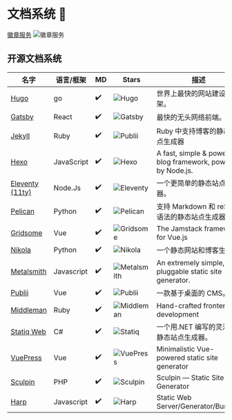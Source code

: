 # 文档系统 👋

[徽章服务](https://github.com/badges/shields) ![徽章服务](https://img.shields.io/github/stars/badges/shields?style=social)

## 开源文档系统

| 名字                     | 语言/框架  | MD                 | Stars                           | 描述                                                          |
| ------------------------ | ---------- | ------------------ | ------------------------------- | ------------------------------------------------------------- |
| [Hugo][hugo]             | go         | :heavy_check_mark: | ![Hugo][hugo-stars]             | 世界上最快的网站建设框架。                                    |
| [Gatsby][gatsby]         | React      | :heavy_check_mark: | ![Gatsby][gatsby-stars]         | 最快的无头网络前端。                                          |
| [Jekyll][jekyll]         | Ruby       | :heavy_check_mark: | ![Publii][jekyll-stars]         | Ruby 中支持博客的静态站点生成器                               |
| [Hexo][hexo]             | JavaScript | :heavy_check_mark: | ![Hexo][hexo-stars]             | A fast, simple & powerful blog framework, powered by Node.js. |
| [Eleventy (11ty)][11ty]  | Node.Js    | :heavy_check_mark: | ![Eleventy][11ty-stars]         | 一个更简单的静态站点生成器。                                  |
| [Pelican][pelican]       | Python     | :heavy_check_mark: | ![Pelican][pelican-stars]       | 支持 Markdown 和 reST 语法的静态站点生成器。                  |
| [Gridsome][gridsome]     | Vue        | :heavy_check_mark: | ![Gridsome][gridsome-stars]     | The Jamstack framework for Vue.js                             |
| [Nikola][nikola]         | Python     | :heavy_check_mark: | ![Nikola][nikola-stars]         | 一个静态网站和博客生成器                                      |
| [Metalsmith][metalsmith] | Javascript | :heavy_check_mark: | ![Metalsmith][metalsmith-stars] | An extremely simple, pluggable static site generator.         |
| [Publii][publii]         | Vue        | :heavy_check_mark: | ![Publii][publii-stars]         | 一款基于桌面的 CMS。                                          |
| [Middleman][middleman]   | Ruby       | :heavy_check_mark: | ![Middleman][middleman-stars]   | Hand-crafted frontend development                             |
| [Statiq Web][statiq]     | C#         | :heavy_check_mark: | ![Statiq][statiq-stars]         | 一个用.NET 编写的灵活的静态站点生成器。                       |
| [VuePress][vuepress]     | Vue        | :heavy_check_mark: | ![VuePress][vuepress-stars]     | Minimalistic Vue-powered static site generator                |
| [Sculpin][sculpin]       | PHP        | :heavy_check_mark: | ![Sculpin][sculpin-stars]       | Sculpin — Static Site Generator                               |
| [Harp][harp]             | Javascript | :heavy_check_mark: | ![Harp][harp-stars]             | Static Web Server/Generator/Bundler                           |

[hugo]: https://gohugo.io/
[hugo-stars]: https://img.shields.io/github/stars/gohugoio/hugo?style=social
[pelican]: https://getpelican.com/
[pelican-stars]: https://img.shields.io/github/stars/getpelican/pelican?style=social
[11ty]: https://www.11ty.dev/
[11ty-stars]: https://img.shields.io/github/stars/11ty/eleventy?style=social
[gatsby]: https://www.gatsbyjs.com/
[gatsby-stars]: https://img.shields.io/github/stars/gatsbyjs/gatsby?style=social
[nikola]: https://getnikola.com/
[nikola-stars]: https://img.shields.io/github/stars/getnikola/nikola?style=social
[jekyll]: https://jekyllrb.com/
[jekyll-stars]: https://img.shields.io/github/stars/jekyll/jekyll?style=social
[publii]: https://getpublii.com/
[publii-stars]: https://img.shields.io/github/stars/GetPublii/Publii?style=social
[statiq]: https://statiq.dev/web
[statiq-stars]: https://img.shields.io/github/stars/statiqdev/Statiq.Web?style=social
[gridsome]: https://gridsome.org
[gridsome-stars]: https://img.shields.io/github/stars/gridsome/gridsome?style=social
[vuepress]: https://vuepress.vuejs.org/
[vuepress-stars]: https://img.shields.io/github/stars/vuejs/vuepress?style=social
[middleman]: https://middlemanapp.com/
[middleman-stars]: https://img.shields.io/github/stars/middleman/middleman?style=social
[hexo]: https://hexo.io/
[hexo-stars]: https://img.shields.io/github/stars/hexojs/hexo?style=social
[sculpin]: https://sculpin.io/
[sculpin-stars]: https://img.shields.io/github/stars/sculpin/sculpin?style=social
[harp]: http://harpjs.com/
[harp-stars]: https://img.shields.io/github/stars/sintaxi/harp?style=social
[metalsmith]: https://metalsmith.io/
[metalsmith-stars]: https://img.shields.io/github/stars/metalsmith/metalsmith?style=social

